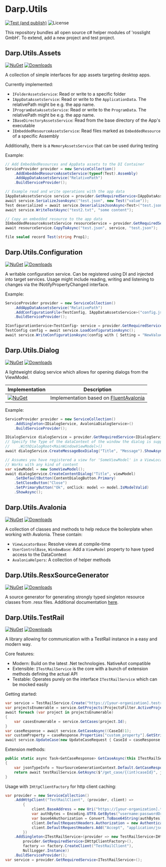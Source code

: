 # Darp.Utils

[![Test (and publish)](https://github.com/rosslight/Darp.Utils/actions/workflows/test_and_publish.yml/badge.svg)](https://github.com/rosslight/Darp.Utils/actions/workflows/test_and_publish.yml)
![License](https://img.shields.io/github/license/rosslight/Darp.Utils)

This repository bundles all open source c# helper modules of 'rosslight GmbH'.
To extend, add a new project and test project.

## Darp.Utils.Assets
[![NuGet](https://img.shields.io/nuget/v/Darp.Utils.Assets.svg)](https://www.nuget.org/packages/Darp.Utils.Assets)
[![Downloads](https://img.shields.io/nuget/dt/Darp.Utils.Assets)](https://www.nuget.org/packages/Darp.Utils.Assets)

A collection of simple interfaces for app assets targeting desktop apps.

Currently implemented:
- `IFolderAssetsService`: Read or write to a specific folder
- `IAppDataAssetsService`: Read or write to the `ApplicationData`. The relativePath might be e.g. the app name.
- `IProgramDataAssetsService`: Read or write to the `ProgramData`. The relativePath might be e.g. the app name.
- `IBaseDirectoryAssetsService`: Read from the base directory of the App's executable
- `IEmbeddedResourceAssetsService`: Read files marked as `EmbeddedResource` of a specific Assembly

Additionally, there is a `MemoryAssetsService` that can be used during testing

Example:
```csharp
// Add EmbeddedResources and AppData assets to the DI Container
ServiceProvider provider = new ServiceCollection()
    .AddEmbeddedResourceAssetsService(typeof(Test).Assembly)
    .AddAppDataAssetsService("RelativePath")
    .BuildServiceProvider();

// Example read and write operations with the app data
IAppDataAssetsService service = provider.GetRequiredService<IAppDataAssetsService>();
await service.SerializeJsonAsync("test.json", new Test("value"));
Test deserialized = await service.DeserializeJsonAsync<Test>("test.json");
await service.WriteTextAsync("test2.txt", "some content");

// Copy an embedded resource to the app data
IEmbeddedResourceAssetsService resourceService = provider.GetRequiredService<IEmbeddedResourceAssetsService>();
await resourceService.CopyToAsync("test.json", service, "test.json");

file sealed record Test(string Prop1);
```


## Darp.Utils.Configuration
[![NuGet](https://img.shields.io/nuget/v/Darp.Utils.Configuration.svg)](https://www.nuget.org/packages/Darp.Utils.Configuration)
[![Downloads](https://img.shields.io/nuget/dt/Darp.Utils.Configuration)](https://www.nuget.org/packages/Darp.Utils.Configuration)

A writable configuration service. Can be registered using DI and injected into target services.
Usage might include reading, writing and listening to changes via the INotifyPropertyChanged interface.

Example:
```csharp
ServiceProvider provider = new ServiceCollection()
    .AddAppDataAssetsService("RelativePath")
    .AddConfigurationFile<TestConfig, IAppDataAssetsService>("config.json")
    .BuildServiceProvider();

IConfigurationService<TestConfig> service = provider.GetRequiredService<IConfigurationService<TestConfig>>();
TestConfig config = await service.LoadConfigurationAsync();
await service.WriteConfigurationAsync(config with { Setting = "NewValue" });
```


## Darp.Utils.Dialog
[![NuGet](https://img.shields.io/nuget/v/Darp.Utils.Dialog.svg)](https://www.nuget.org/packages/Darp.Utils.Dialog)
[![Downloads](https://img.shields.io/nuget/dt/Darp.Utils.Dialog)](https://www.nuget.org/packages/Darp.Utils.Dialog)

A lightweight dialog service which allows for opening dialogs from the ViewModel.

| Implementation                                                                                                                                   | Description                                                                      |
|--------------------------------------------------------------------------------------------------------------------------------------------------|----------------------------------------------------------------------------------|
| [![NuGet](https://img.shields.io/nuget/v/Darp.Utils.Dialog.FluentAvalonia.svg)](https://www.nuget.org/packages/Darp.Utils.Dialog.FluentAvalonia) | Implementation based on [FluentAvalonia](https://github.com/amwx/FluentAvalonia) |

Example:
```csharp
ServiceProvider provider = new ServiceCollection()
    .AddSingleton<IDialogService, AvaloniaDialogService>()
    .BuildServiceProvider();

IDialogService dialogService = provider.GetRequiredService<IDialogService>();
// Specify the Type of the dataContext of the window the dialog is supposed to be shown on
//    .WithDialogRoot<MainWindowViewModel>()
await dialogService.CreateMessageBoxDialog("Title", "Message").ShowAsync();

// Assumes you have registered a view for 'SomeViewModel' in a ViewLocator
// Works with any kind of content
var viewModel = new SomeViewModel();
await dialogService.CreateContentDialog("Title", viewModel)
    .SetDefaultButton(ContentDialogButton.Primary)
    .SetCloseButton("Close")
    .SetPrimaryButton("Ok", onClick: model => model.IsModelValid)
    .ShowAsync();
```

## Darp.Utils.Avalonia
[![NuGet](https://img.shields.io/nuget/v/Darp.Utils.Avalonia.svg)](https://www.nuget.org/packages/Darp.Utils.Avalonia)
[![Downloads](https://img.shields.io/nuget/dt/Darp.Utils.Avalonia)](https://www.nuget.org/packages/Darp.Utils.Avalonia)

A collection of classes and methods to help reduce the boilerplate when working with Avalonia. These contain:

- `ViewLocatorBase`: Resolve views at compile-time
- `UserControlBase`, `WindowBase`: Add a `ViewModel` property to have typed access to the DataContext
- `AvaloniaHelpers`: A collection of helper methods

## Darp.Utils.ResxSourceGenerator
[![NuGet](https://img.shields.io/nuget/v/Darp.Utils.ResxSourceGenerator.svg)](https://www.nuget.org/packages/Darp.Utils.ResxSourceGenerator)
[![Downloads](https://img.shields.io/nuget/dt/Darp.Utils.ResxSourceGenerator)](https://www.nuget.org/packages/Darp.Utils.ResxSourceGenerator)

A source generator for generating strongly typed singleton resource classes from .resx files.
Additional documentation [here](https://github.com/rosslight/Darp.Utils/tree/main/src/Darp.Utils.ResxSourceGenerator/README.md).

## Darp.Utils.TestRail

[![NuGet](https://img.shields.io/nuget/v/Darp.Utils.TestRail.svg)](https://www.nuget.org/packages/Darp.Utils.TestRail)
[![Downloads](https://img.shields.io/nuget/dt/Darp.Utils.TestRail)](https://www.nuget.org/packages/Darp.Utils.TestRail)

A library allowing for communication with a TestRail instance in a easy and modern way.

Core features:
- Modern: Build on the latest .Net technologies. NativeAot compatible
- Extensible: `ITestRailService` is the core with a bunch of extension methods defining the actual API
- Testable: Operates purely on the interface `ITestRailService` which can be mocked easily

Getting started:
```csharp
var service = TestRailService.Create("https://[your-organization].testrail.io", "username", "passwordOrApiKey");
var projectsEnumerable = service.GetProjects(ProjectsFilter.ActiveProjectsOnly);
await foreach (var project in projectsEnumerable)
{
    var casesEnumerable = service.GetCases(project.Id);
}
var caseResponse = await service.GetCaseAsync((CaseId)1);
var customProperty = caseResponse.Properties["custom_property"].GetString();
await service.UpdateCase(new UpdateCaseRequest { CaseId = caseResponse.Id, Title = "New Title" });
```

Extension methods:
```csharp
public static async Task<GetCaseResponse> GetCaseAsync(this ITestRailService testRailService, CaseId caseId)
{
    var jsonTypeInfo = YourSourceGenerationContext.Default.GetCaseResponse;
    return await testRailService.GetAsync($"/get_case/{(int)caseId}", jsonTypeInfo, default(cancellationToken));
}
```

Usage with `IHttpClientFactory` for http client caching:
```csharp
var provider = new ServiceCollection()
    .AddHttpClient("TestRailClient", (provider, client) =>
        {
            client.BaseAddress = new Uri("https://[your-organization].testrail.io");
            var authBytes = Encoding.UTF8.GetBytes("username:passwordOrApiKey");
            var base64Authorization = Convert.ToBase64String(authBytes);
            client.DefaultRequestHeaders.Authorization = new AuthenticationHeaderValue("Basic", base64Authorization);
            client.DefaultRequestHeaders.Add("Accept", "application/json");
        })
    .AddSingleton<ITestRailService>(provider => new TestRailService<IHttpClientFactory>(
        provider.GetRequiredService<IHttpClientFactory>(),
        factory => factory.CreateClient("TestRailClient"),
        NullLogger.Instance))
    .BuildServiceProvider();
var service = provider.GetRequiredService<ITestRailService>();
```
